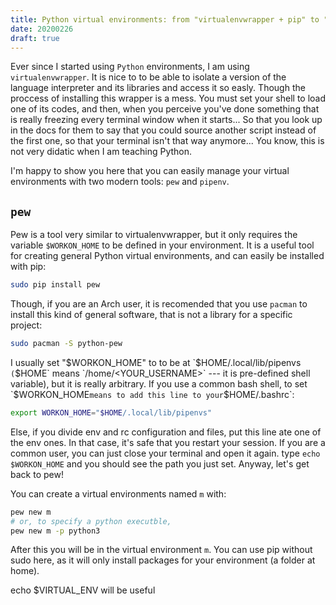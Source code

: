 ```yaml
---
title: Python virtual environments: from "virtualenvwrapper + pip" to "pew + pipenv"
date: 20200226
draft: true
---
```


Ever since I started using `Python` environments, I am using `virtualenvwrapper`. It is nice to to be able to isolate a version of the language interpreter and its libraries and access it so easly. Though the proccess of installing this wrapper is a mess. You must set your shell to load one of its codes, and then, when you perceive you've done something that is really freezing every terminal window when it starts... So that you look up in the docs for them to say that you could source another script instead of the first one, so that your terminal isn't that way anymore... You know, this is not very didatic when I am teaching Python.

I'm happy to show you here that you can easily manage your virtual environments with two modern tools: `pew` and `pipenv`.


## `pew`

Pew is a tool very similar to virtualenvwrapper, but it only requires the variable `$WORKON_HOME` to be defined in your environment. It is a useful tool for creating general Python virtual environments, and can easily be installed with pip:

```sh
sudo pip install pew
```

Though, if you are an Arch user, it is recomended that you use `pacman` to install this kind of general software, that is not a library for a specific project:

```sh
sudo pacman -S python-pew
```

I usually set "$WORKON_HOME" to to be at `$HOME/.local/lib/pipenvs` (`$HOME` means `/home/<YOUR_USERNAME>` --- it is pre-defined shell variable), but it is really arbitrary. If you use a common bash shell, to set `$WORKON_HOME` means to add this line to your `$HOME/.bashrc`:

```sh
export WORKON_HOME="$HOME/.local/lib/pipenvs"
```

Else, if you divide env and rc configuration and files, put this line ate one of the env ones. In that case, it's safe that you restart your session. If you are a common user, you can just close your terminal and open it again. type `echo $WORKON_HOME` and you should see the path you just set. Anyway, let's get back to pew!

You can create a virtual environments named `m` with:

```sh
pew new m
# or, to specify a python executble,
pew new m -p python3
```

After this you will be in the virtual environment `m`. You can use pip without sudo here, as it will only install packages for your environment (a folder at home).



 echo $VIRTUAL_ENV
 will be useful

